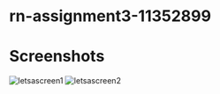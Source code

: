 # rn-assignment3-11352899
# Screenshots
![letsascreen1](https://github.com/letsa11352899/rn-assignment3-11352899/assets/151977555/6bfead18-a1c7-4282-ba3d-761ee55bb2e0)
![letsascreen2](https://github.com/letsa11352899/rn-assignment3-11352899/assets/151977555/e383fa9c-99b0-4b1f-97c3-a30b71e01678)

